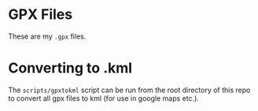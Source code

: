 # GPX Files

These are my `.gpx` files.

# Converting to .kml

The `scripts/gpxtokml` script can be run from the root directory of this
repo to convert all gpx files to kml (for use in google maps etc.).
